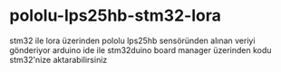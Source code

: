 # pololu-lps25hb-stm32-lora
stm32 ile lora üzerinden pololu lps25hb sensöründen alınan veriyi gönderiyor
arduino ide ile stm32duino board manager üzerinden kodu stm32'nize aktarabilirsiniz
